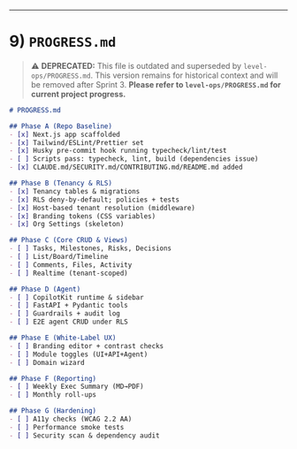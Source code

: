 
---

# 9) `PROGRESS.md`

> ⚠️ **DEPRECATED:** This file is outdated and superseded by `level-ops/PROGRESS.md`.
> This version remains for historical context and will be removed after Sprint 3.
> **Please refer to `level-ops/PROGRESS.md` for current project progress.**

```md
# PROGRESS.md

## Phase A (Repo Baseline)
- [x] Next.js app scaffolded
- [x] Tailwind/ESLint/Prettier set
- [x] Husky pre-commit hook running typecheck/lint/test
- [ ] Scripts pass: typecheck, lint, build (dependencies issue)
- [x] CLAUDE.md/SECURITY.md/CONTRIBUTING.md/README.md added

## Phase B (Tenancy & RLS)
- [x] Tenancy tables & migrations
- [x] RLS deny-by-default; policies + tests
- [x] Host-based tenant resolution (middleware)
- [x] Branding tokens (CSS variables)
- [x] Org Settings (skeleton)

## Phase C (Core CRUD & Views)
- [ ] Tasks, Milestones, Risks, Decisions
- [ ] List/Board/Timeline
- [ ] Comments, Files, Activity
- [ ] Realtime (tenant-scoped)

## Phase D (Agent)
- [ ] CopilotKit runtime & sidebar
- [ ] FastAPI + Pydantic tools
- [ ] Guardrails + audit log
- [ ] E2E agent CRUD under RLS

## Phase E (White-Label UX)
- [ ] Branding editor + contrast checks
- [ ] Module toggles (UI+API+Agent)
- [ ] Domain wizard

## Phase F (Reporting)
- [ ] Weekly Exec Summary (MD→PDF)
- [ ] Monthly roll-ups

## Phase G (Hardening)
- [ ] A11y checks (WCAG 2.2 AA)
- [ ] Performance smoke tests
- [ ] Security scan & dependency audit

